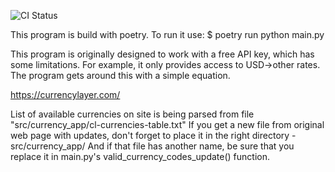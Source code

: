 ![CI Status](https://github.com/aleksan-dev/currency-converter/actions/workflows/python.yml/badge.svg?branch=dev)

This program is build with poetry. To run it use:
$ poetry run python main.py

This program is originally designed to work with a free API key, which has some limitations. 
For example, it only provides access to USD->other rates. The program gets around this with a simple equation.

https://currencylayer.com/

List of available currencies on site is being parsed from file
"src/currency_app/cl-currencies-table.txt"
If you get a new file from original web page with updates, don't forget
to place it in the right directory - src/currency_app/
And if that file has another name, be sure that you replace it in
main.py's valid_currency_codes_update() function.
